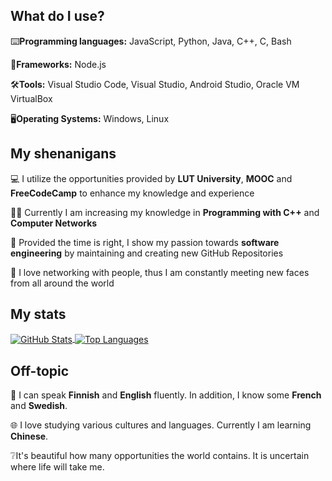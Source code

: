 What do I use?
---
⌨️**Programming languages:**
JavaScript, Python, Java, C++, C, Bash

🧰**Frameworks:**
Node.js

🛠️**Tools:**
Visual Studio Code, Visual Studio, Android Studio, Oracle VM VirtualBox

🖥️**Operating Systems:**
Windows, Linux

My shenanigans
---
:computer: I utilize the opportunities provided by **LUT University**, **MOOC** and **FreeCodeCamp** to enhance my knowledge and experience

💂‍♂️ Currently I am increasing my knowledge in **Programming with C++** and **Computer Networks**

🔧 Provided the time is right, I show my passion towards **software engineering** by maintaining and creating new GitHub Repositories

🤝 I love networking with people, thus I am constantly meeting new faces from all around the world

My stats
---
<div>
    <a href="https://github.com/anuraghazra/github-readme-stats">
        <img align="center" src="https://github-readme-stats.vercel.app/api?username=captaincluster&show_icons=true&theme=radical" alt="GitHub Stats" />
    </a>
    <a href="https://github.com/anuraghazra/github-readme-stats">
        <img align="center" src="https://github-readme-stats.vercel.app/api/top-langs/?username=captaincluster&layout=compact&theme=radical" alt="Top Languages" />
    </a>
</div>

Off-topic
---
📢 I can speak **Finnish** and **English** fluently. In addition, I know some **French** and **Swedish**. 

🌐 I love studying various cultures and languages. Currently I am learning **Chinese**.

❔It's beautiful how many opportunities the world contains. It is uncertain where life will take me.
